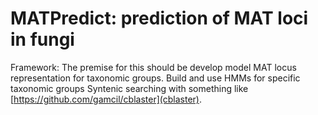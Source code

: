 # MATPredict: prediction of MAT loci in fungi

Framework:
The premise for this should be develop model MAT locus representation for taxonomic groups.
Build and use HMMs for specific taxonomic groups
Syntenic searching with something like [https://github.com/gamcil/cblaster](cblaster). 
